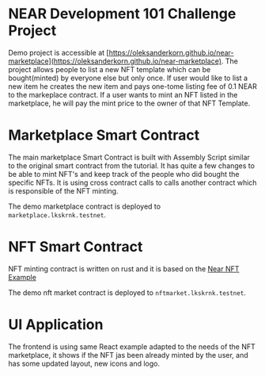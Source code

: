 # NEAR Development 101 Challenge Project

Demo project is accessible at [https://oleksanderkorn.github.io/near-marketplace](https://oleksanderkorn.github.io/near-marketplace).
The project allows people to list a new NFT template which can be bought(minted) by everyone else but only once.
If user would like to list a new item he creates the new item and pays one-tome listing fee of 0.1 NEAR to the markeplace contract.
If a user wants to mint an NFT listed in the marketplace, he will pay the mint price to the owner of that NFT Template.

# Marketplace Smart Contract

The main marketplace Smart Contract is built with Assembly Script similar to the original smart contract from the tutorial.
It has quite a few changes to be able to mint NFT's and keep track of the people who did bought the specific NFTs.
It is using cross contract calls to calls another contract which is responsible of the NFT minting.

The demo marketplace contract is deployed to `marketplace.lkskrnk.testnet`.

# NFT Smart Contract

NFT minting contract is written on rust and it is based on the [Near NFT Example](https://examples.near.org/NFT)

The demo nft market contract is deployed to `nftmarket.lkskrnk.testnet`.

# UI Application

The frontend is using same React example adapted to the needs of the NFT marketplace, it shows if the NFT jas been already minted by the user,
and has some updated layout, new icons and logo.
